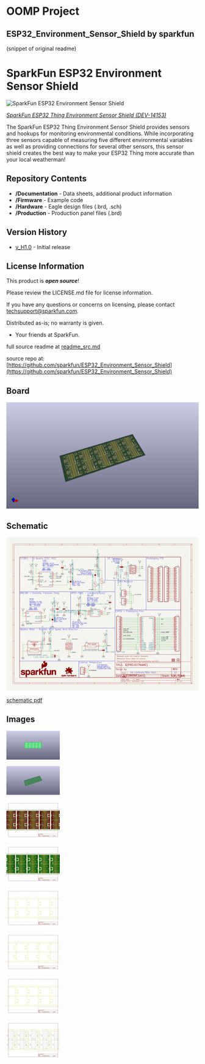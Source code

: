 # OOMP Project  
## ESP32_Environment_Sensor_Shield  by sparkfun  
  
(snippet of original readme)  
  
SparkFun ESP32 Environment Sensor Shield  
========================================  
  
![SparkFun ESP32 Environment Sensor Shield](https://cdn.sparkfun.com//assets/parts/1/2/0/6/0/14153-01.jpg)  
  
[*SparkFun ESP32 Thing Environment Sensor Shield (DEV-14153)*](https://www.sparkfun.com/products/14153)  
  
The SparkFun ESP32 Thing Environment Sensor Shield provides sensors and hookups for monitoring environmental conditions. While incorporating three sensors capable of measuring five different environmental variables as well as providing connections for several other sensors, this sensor shield creates the best way to make your ESP32 Thing more accurate than your local weatherman!  
  
Repository Contents  
-------------------  
  
* **/Documentation** - Data sheets, additional product information  
* **/Firmware** - Example code   
* **/Hardware** - Eagle design files (.brd, .sch)  
* **/Production** - Production panel files (.brd)  
  
Version History  
---------------  
* [v_H1.0](https://github.com/sparkfun/ESP32_Environment_Sensor_Shield/tree/v_H1.0) - Initial release  
  
  
License Information  
-------------------  
  
This product is _**open source**_!   
  
Please review the LICENSE.md file for license information.   
  
If you have any questions or concerns on licensing, please contact techsupport@sparkfun.com.  
  
Distributed as-is; no warranty is given.  
  
- Your friends at SparkFun.  
  
_<COLLABORATION CREDIT>_  
  
  full source readme at [readme_src.md](readme_src.md)  
  
source repo at: [https://github.com/sparkfun/ESP32_Environment_Sensor_Shield](https://github.com/sparkfun/ESP32_Environment_Sensor_Shield)  
## Board  
  
[![working_3d.png](working_3d_600.png)](working_3d.png)  
## Schematic  
  
[![working_schematic.png](working_schematic_600.png)](working_schematic.png)  
  
[schematic pdf](working_schematic.pdf)  
## Images  
  
[![working_3D_bottom.png](working_3D_bottom_140.png)](working_3D_bottom.png)  
  
[![working_3D_top.png](working_3D_top_140.png)](working_3D_top.png)  
  
[![working_assembly_page_01.png](working_assembly_page_01_140.png)](working_assembly_page_01.png)  
  
[![working_assembly_page_02.png](working_assembly_page_02_140.png)](working_assembly_page_02.png)  
  
[![working_assembly_page_03.png](working_assembly_page_03_140.png)](working_assembly_page_03.png)  
  
[![working_assembly_page_04.png](working_assembly_page_04_140.png)](working_assembly_page_04.png)  
  
[![working_assembly_page_05.png](working_assembly_page_05_140.png)](working_assembly_page_05.png)  
  
[![working_assembly_page_06.png](working_assembly_page_06_140.png)](working_assembly_page_06.png)  
